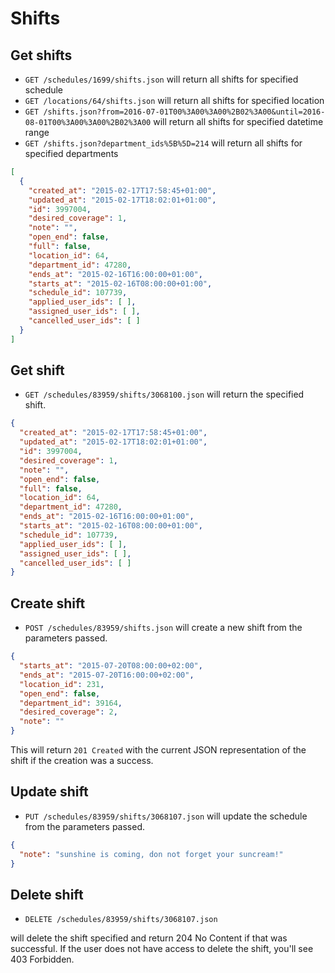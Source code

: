 Shifts
=======================

Get shifts
----------

* `GET /schedules/1699/shifts.json` will return all shifts for specified schedule
* `GET /locations/64/shifts.json` will return all shifts for specified location
* `GET /shifts.json?from=2016-07-01T00%3A00%3A00%2B02%3A00&until=2016-08-01T00%3A00%3A00%2B02%3A00` will return all shifts for specified datetime range
* `GET /shifts.json?department_ids%5B%5D=214` will return all shifts for specified departments

```json
[
  {
    "created_at": "2015-02-17T17:58:45+01:00",
    "updated_at": "2015-02-17T18:02:01+01:00",
    "id": 3997004,
    "desired_coverage": 1,
    "note": "",
    "open_end": false,
    "full": false,
    "location_id": 64,
    "department_id": 47280,
    "ends_at": "2015-02-16T16:00:00+01:00",
    "starts_at": "2015-02-16T08:00:00+01:00",
    "schedule_id": 107739,
    "applied_user_ids": [ ],
    "assigned_user_ids": [ ],
    "cancelled_user_ids": [ ]
  }
]
```

Get shift
----------

* `GET /schedules/83959/shifts/3068100.json` will return the specified shift.

```json
{
  "created_at": "2015-02-17T17:58:45+01:00",
  "updated_at": "2015-02-17T18:02:01+01:00",
  "id": 3997004,
  "desired_coverage": 1,
  "note": "",
  "open_end": false,
  "full": false,
  "location_id": 64,
  "department_id": 47280,
  "ends_at": "2015-02-16T16:00:00+01:00",
  "starts_at": "2015-02-16T08:00:00+01:00",
  "schedule_id": 107739,
  "applied_user_ids": [ ],
  "assigned_user_ids": [ ],
  "cancelled_user_ids": [ ]
}
```

Create shift
--------------

* `POST /schedules/83959/shifts.json` will create a new shift from the parameters passed.

```json
{
  "starts_at": "2015-07-20T08:00:00+02:00",
  "ends_at": "2015-07-20T16:00:00+02:00",
  "location_id": 231,
  "open_end": false,
  "department_id": 39164,
  "desired_coverage": 2,
  "note": ""
}
```

This will return `201 Created` with the current JSON representation of the shift if the creation was a success.


Update shift
--------------

* `PUT /schedules/83959/shifts/3068107.json` will update the schedule from the parameters passed.

```json
{
  "note": "sunshine is coming, don not forget your suncream!"
}
```

Delete shift
--------------

* `DELETE /schedules/83959/shifts/3068107.json`

will delete the shift specified and return 204 No Content if that was successful. If the user does not have access to delete the shift, you'll see 403 Forbidden.
